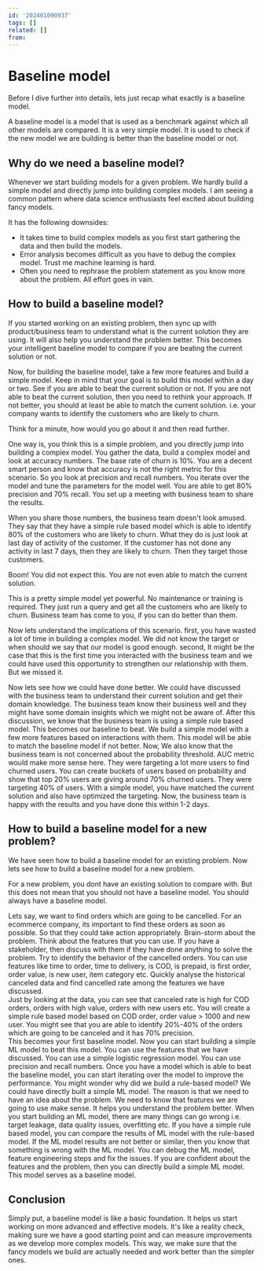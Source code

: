 ```yaml
---
id: '202401090937'
tags: []
related: []
from:
---
```


# Baseline model 

Before I dive further into details, lets just recap what exactly is a baseline model.

A baseline model is a model that is used as a benchmark against which all other models are compared. It is a very simple model. It is used to check if the new model we are building is better than the baseline model or not.


## Why do we need a baseline model?

Whenever we start building models for a given problem. We hardly build a simple model and directly jump into building complex models. I am seeing a common pattern where data science enthusiasts feel excited about building fancy models. 

It has the following downsides:

- It takes time to build complex models as you first start gathering the data and then build the models. 
- Error analysis becomes difficult as you have to debug the complex model. Trust me machine learning is hard. 
- Often you need to rephrase the problem statement as you know more about the problem. All effort goes in vain. 

## How to build a baseline model?

If you started working on an existing problem, then sync up with product/business team to understand what is the current solution they are using. It will also help you understand the problem better.
This becomes your intelligent baseline model to compare if you are beating the current solution or not.

Now, for building the baseline model, take a few more features and build a simple model. Keep in mind that your goal is to build this model within a day or two.
See if you are able to beat the current solution or not. If you are not able to beat the current solution, then you need to rethink your approach.
If not better, you should at least be able to match the current solution. 
i.e. your company wants to identify the customers who are likely to churn. 


Think for a minute, how would you go about it and then read further.

One way is, you think this is a simple problem, and you directly jump into building a complex model. You gather the data, build a complex model and look at accuracy numbers. The base rate of churn is 10%. You are a decent smart person and know that accuracy is not the right metric for this scenario. 
So you look at precision and recall numbers. You iterate over the model and tune the parameters for the model well. You are able to get 80% precision and 70% recall. You set up a meeting with business team to share the results.

When you share those numbers, the business team doesn't look amused. They say that they have a simple rule based model which is able to identify 80% of the customers who are likely to churn. What they do is just look at last day of activity of the customer. If the customer has not done any activity in last 7 days, then they are likely to churn. Then they target those customers.  

Boom! You did not expect this. You are not even able to match the current solution. 

This is a pretty simple model yet powerful. No maintenance or training is required. They just run a query and get all the customers who are likely to churn. 
Business team has come to you, if you can do better than them. 

Now lets understand the implications of this scenario.
first, you have wasted a lot of time in building a complex model. We did not know the target or when should we say that our model is good enough.
second, It might be the case that this is the first time you interacted with the business team and we could have used this opportunity to strengthen our relationship with them. But we missed it. 

Now lets see how we could have done better.
We could have discussed with the business team to understand their current solution and get their domain knowledge. The business team know their business well and they might have some domain insights which we might not be aware of. After this discussion, we know that the business team is using a simple rule based model. This becomes our baseline to beat. We build a simple model with a few more features based on interactions with them. This model will be able to match the baseline model if not better. Now, We also know that the business team is not concerned about the probability threshold. AUC metric would make more sense here. They were targeting a lot more users to find churned users. You can create buckets of users based on probability and show that top 20% users are giving around 70% churned users. They were targeting 40% of users. With a simple model, you have matched the current solution and also have optimized the targeting. Now, the business team is happy with the results and you have done this within 1-2 days. 

## How to build a baseline model for a new problem?

We have seen how to build a baseline model for an existing problem. Now lets see how to build a baseline model for a new problem.

For a new problem, you dont have an existing solution to compare with. But this does not mean that you should not have a baseline model. You should always have a baseline model.

Lets say, we want to find orders which are going to be cancelled. For an ecommerce company, its important to find these orders as soon as possible. So that they could take action appropriately. Brain-storm about the problem. Think about the features that you can use. If you have a stakeholder, then discuss with them if they have done anything to solve the problem. Try to identify the behavior of the cancelled orders. 
You can use features like time to order, time to delivery, is COD, is prepaid, is first order, order value, is new user, item category etc. Quickly analyse the historical canceled data and find cancelled rate among the features we have discussed.  
Just by looking at the data, you can see that canceled rate is high for COD orders, orders with high value, orders with new users etc.
You will create a simple rule based model based on COD order, order value > 1000 and new user. You might see that you are able to identify 20%-40% of the orders which are going to be canceled and it has 70% precision.  
This becomes your first baseline model. 
Now you can start building a simple ML model to beat this model. You can use the features that we have discussed. You can use a simple logistic regression model.  You can use precision and recall numbers. Once you have a model which is able to beat the baseline model, you can start iterating over the model to improve the performance. 
You might wonder why did we build a rule-based model? We could have directly built a simple ML model.
The reason is that we need to have an idea about the problem. We need to know that features we are going to use make sense. It helps you understand the problem better.
When you start building an ML model, there are many things can go wrong i.e. target leakage, data quality issues, overfitting etc. If you have a simple rule based model, you can compare the results of ML model with the rule-based model. If the ML model results are not better or similar, then you know that something is wrong with the ML model. You can debug the ML model, feature engineering steps and fix the issues. 
If you are confident about the features and the problem, then you can directly build a simple ML model. This model serves as a baseline model. 

## Conclusion

Simply put, a baseline model is like a basic foundation. It helps us start working on more advanced and effective models. It's like a reality check, making sure we have a good starting point and can measure improvements as we develop more complex models. This way, we make sure that the fancy models we build are actually needed and work better than the simpler ones.




